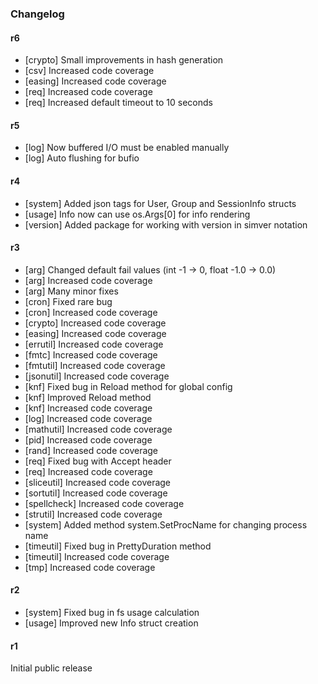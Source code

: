 ### Changelog

#### r6

* [crypto] Small improvements in hash generation
* [csv] Increased code coverage
* [easing] Increased code coverage
* [req] Increased code coverage
* [req] Increased default timeout to 10 seconds

#### r5

* [log] Now buffered I/O must be enabled manually
* [log] Auto flushing for bufio

#### r4

* [system] Added json tags for User, Group and SessionInfo structs
* [usage] Info now can use os.Args[0] for info rendering
* [version] Added package for working with version in simver notation

#### r3

* [arg] Changed default fail values (int -1 → 0, float -1.0 → 0.0)
* [arg] Increased code coverage
* [arg] Many minor fixes
* [cron] Fixed rare bug
* [cron] Increased code coverage
* [crypto] Increased code coverage
* [easing] Increased code coverage
* [errutil] Increased code coverage
* [fmtc] Increased code coverage
* [fmtutil] Increased code coverage
* [jsonutil] Increased code coverage
* [knf] Fixed bug in Reload method for global config 
* [knf] Improved Reload method
* [knf] Increased code coverage
* [log] Increased code coverage
* [mathutil] Increased code coverage
* [pid] Increased code coverage
* [rand] Increased code coverage
* [req] Fixed bug with Accept header
* [req] Increased code coverage
* [sliceutil] Increased code coverage
* [sortutil] Increased code coverage
* [spellcheck] Increased code coverage
* [strutil] Increased code coverage
* [system] Added method system.SetProcName for changing process name
* [timeutil] Fixed bug in PrettyDuration method
* [timeutil] Increased code coverage
* [tmp] Increased code coverage

#### r2

* [system] Fixed bug in fs usage calculation
* [usage] Improved new Info struct creation

#### r1

Initial public release
